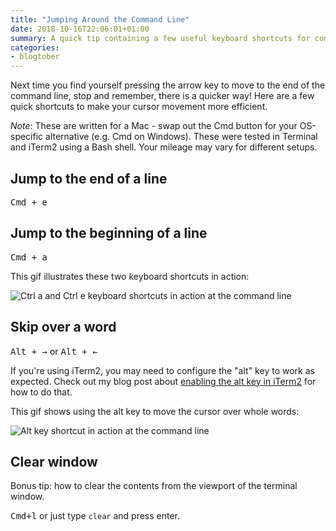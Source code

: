 ```yaml
---
title: "Jumping Around the Command Line"
date: 2018-10-16T22:06:01+01:00
summary: A quick tip containing a few useful keyboard shortcuts for command line navigation.
categories:
- blogtober
---
```


Next time you find yourself pressing the arrow key to move to the end of the command line, stop and remember, there is a quicker way! Here are a few quick shortcuts to make your cursor movement more efficient.

_Note_: These are written for a Mac - swap out the Cmd button for your OS-specific alternative (e.g. Cmd on Windows). These were tested in Terminal and iTerm2 using a Bash shell. Your mileage may vary for different setups.

## Jump to the end of a line

<kbd><kbd>Cmd</kbd> + <kbd>e</kbd></kbd>

## Jump to the beginning of a line

<kbd><kbd>Cmd</kbd> + <kbd>a</kbd></kbd>

This gif illustrates these two keyboard shortcuts in action:

![Ctrl a and Ctrl e keyboard shortcuts in action at the command line](/images/end-of-line.gif)

## Skip over a word

<kbd><kbd>Alt</kbd> + <kbd>&rarr;</kbd></kbd> or <kbd><kbd>Alt</kbd> + <kbd>&larr;</kbd></kbd>

If you're using iTerm2, you may need to configure the "alt" key to work as expected. Check out my blog post about [enabling the alt key in iTerm2](/blog/2018-10-15-making-the-alt-key-work-in-iterm2/) for how to do that.

This gif shows using the alt key to move the cursor over whole words:

![Alt key shortcut in action at the command line](/images/alt-key.gif)

## Clear window

Bonus tip: how to clear the contents from the viewport of the terminal window.

<kbd><kbd>Cmd</kbd>+<kbd>l</kbd></kbd> or just type `clear` and press enter.
